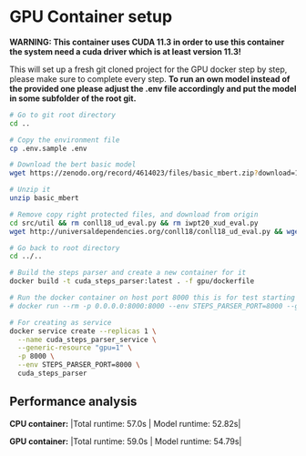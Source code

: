 # GPU Container setup

**WARNING: This container uses CUDA 11.3 in order to use this container the system need a cuda driver which is at least version 11.3!**

This will set up a fresh git cloned project for the GPU docker step by step, please make sure to complete every step.
**To run an own model instead of the provided one please adjust the .env file accordingly and put the model in some subfolder of the root git.**
``` bash
# Go to git root directory
cd ..

# Copy the environment file
cp .env.sample .env

# Download the bert basic model
wget https://zenodo.org/record/4614023/files/basic_mbert.zip?download=1

# Unzip it 
unzip basic_mbert

# Remove copy right protected files, and download from origin
cd src/util && rm conll18_ud_eval.py && rm iwpt20_xud_eval.py
wget http://universaldependencies.org/conll18/conll18_ud_eval.py && wget https://universaldependencies.org/iwpt20/iwpt20_xud_eval.py

# Go back to root directory
cd ../..

# Build the steps parser and create a new container for it
docker build -t cuda_steps_parser:latest . -f gpu/dockerfile

# Run the docker container on host port 8000 this is for test starting the container
# docker run --rm -p 0.0.0.0:8000:8000 --env STEPS_PARSER_PORT=8000 --gpus all cuda_steps_parser

# For creating as service
docker service create --replicas 1 \
  --name cuda_steps_parser_service \
  --generic-resource "gpu=1" \
  -p 8000 \
  --env STEPS_PARSER_PORT=8000 \
  cuda_steps_parser
```


## Performance analysis

**CPU container:**
|Total runtime: 57.0s | Model runtime: 52.82s|

**GPU container:**
|Total runtime: 59.0s | Model runtime: 54.79s|
